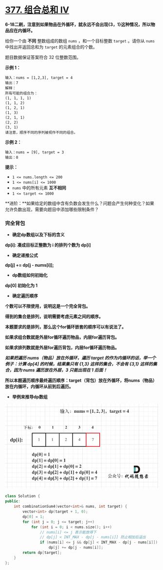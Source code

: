 # [377. 组合总和 Ⅳ](https://leetcode-cn.com/problems/combination-sum-iv/)

**6-18二刷，注意到如果物品在外循环，就永远不会出现{3，1}这种情况，所以物品应在内循环。**

给你一个由 **不同** 整数组成的数组 `nums` ，和一个目标整数 `target` 。请你从 `nums` 中找出并返回总和为 `target` 的元素组合的个数。

题目数据保证答案符合 32 位整数范围。

**示例 1：**

```
输入：nums = [1,2,3], target = 4
输出：7
解释：
所有可能的组合为：
(1, 1, 1, 1)
(1, 1, 2)
(1, 2, 1)
(1, 3)
(2, 1, 1)
(2, 2)
(3, 1)
请注意，顺序不同的序列被视作不同的组合。
```

**示例 2：**

```
输入：nums = [9], target = 3
输出：0
```

**提示：**

- `1 <= nums.length <= 200`
- `1 <= nums[i] <= 1000`
- `nums` 中的所有元素 **互不相同**
- `1 <= target <= 1000`

**进阶：**如果给定的数组中含有负数会发生什么？问题会产生何种变化？如果允许负数出现，需要向题目中添加哪些限制条件？

### 完全背包

- **确定dp数组以及下标的含义**

**dp[i]: 凑成目标正整数为 i 的排列个数为 dp[i]**

- **确定递推公式**

**dp[j] += dp[j - nums[i]];**

- **dp数组如何初始化**

**dp[0] 初始化为 1**

- **确定遍历顺序**

**个数可以不限使用，说明这是一个完全背包。**

**得到的集合是排列，说明需要考虑元素之间的顺序。**

**本题要求的是排列，那么这个for循环嵌套的顺序可以有说法了。**

**如果求组合数就是外层for循环遍历物品，内层for遍历背包。**

**如果求排列数就是外层for遍历背包，内层for循环遍历物品。**

***如果把遍历 nums（物品）放在外循环，遍历 target 的作为内循环的话，举一个例子：计算 dp[4] 的时候，结果集只有 {1,3} 这样的集合，不会有 {3,1} 这样的集合，因为 nums 遍历放在外层，3 只能出现在 1 后面！***

**所以本题遍历顺序最终遍历顺序：target（背包）放在外循环，将nums（物品）放在内循环，内循环从前到后遍历。**

- **举例来推导dp数组**

![377.组合总和Ⅳ](../../Images/14.组合总和IV.assets/20210131174250148.jpg)

```c++
class Solution {
public:
    int combinationSum4(vector<int>& nums, int target) {
        vector<int> dp(target + 1, 0);
        dp[0] = 1;
        for (int j = 0; j <= target; j++)
            for (int i = 0; i < nums.size(); i++)
                // nums[i] <= j 表示能放得下
                // dp[j] < INT_MAX - dp[j - nums[i]] 防止相加后溢出
                if (nums[i] <= j && dp[j] < INT_MAX - dp[j - nums[i]]) 
                    dp[j] += dp[j - nums[i]];
        return dp[target];
    }
};
```

